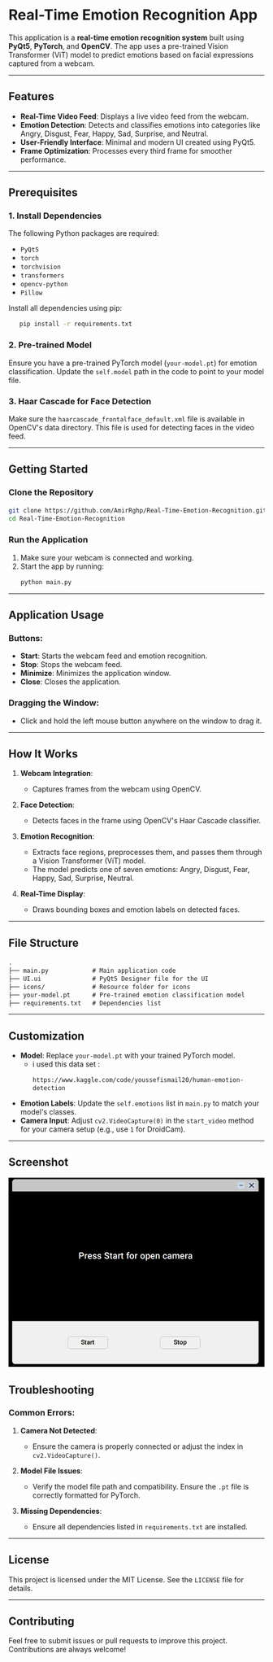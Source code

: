 # Real-Time Emotion Recognition App

This application is a **real-time emotion recognition system** built using **PyQt5**, **PyTorch**, and **OpenCV**. The app uses a pre-trained Vision Transformer (ViT) model to predict emotions based on facial expressions captured from a webcam.

---

## Features

- **Real-Time Video Feed**: Displays a live video feed from the webcam.
- **Emotion Detection**: Detects and classifies emotions into categories like Angry, Disgust, Fear, Happy, Sad, Surprise, and Neutral.
- **User-Friendly Interface**: Minimal and modern UI created using PyQt5.
- **Frame Optimization**: Processes every third frame for smoother performance.

---

## Prerequisites

### 1. Install Dependencies
The following Python packages are required:

- `PyQt5`
- `torch`
- `torchvision`
- `transformers`
- `opencv-python`
- `Pillow`

Install all dependencies using pip:
```bash
   pip install -r requirements.txt
```

### 2. Pre-trained Model
Ensure you have a pre-trained PyTorch model (`your-model.pt`) for emotion classification. Update the `self.model` path in the code to point to your model file.

### 3. Haar Cascade for Face Detection
Make sure the `haarcascade_frontalface_default.xml` file is available in OpenCV's data directory. This file is used for detecting faces in the video feed.

---

## Getting Started

### Clone the Repository
```bash
git clone https://github.com/AmirRghp/Real-Time-Emotion-Recognition.git
cd Real-Time-Emotion-Recognition
```

### Run the Application
1. Make sure your webcam is connected and working.
2. Start the app by running:
   ```bash
   python main.py
   ```

---

## Application Usage

### Buttons:
- **Start**: Starts the webcam feed and emotion recognition.
- **Stop**: Stops the webcam feed.
- **Minimize**: Minimizes the application window.
- **Close**: Closes the application.

### Dragging the Window:
- Click and hold the left mouse button anywhere on the window to drag it.

---

## How It Works

1. **Webcam Integration**:
   - Captures frames from the webcam using OpenCV.

2. **Face Detection**:
   - Detects faces in the frame using OpenCV's Haar Cascade classifier.

3. **Emotion Recognition**:
   - Extracts face regions, preprocesses them, and passes them through a Vision Transformer (ViT) model.
   - The model predicts one of seven emotions: Angry, Disgust, Fear, Happy, Sad, Surprise, Neutral.

4. **Real-Time Display**:
   - Draws bounding boxes and emotion labels on detected faces.

---

## File Structure

```
.
├── main.py            # Main application code
├── UI.ui              # PyQt5 Designer file for the UI
├── icons/             # Resource folder for icons
├── your-model.pt      # Pre-trained emotion classification model
├── requirements.txt   # Dependencies list
```

---

## Customization

- **Model**: Replace `your-model.pt` with your trained PyTorch model.
   - i used this data set :
     ```
     https://www.kaggle.com/code/youssefismail20/human-emotion-detection
     ``` 
- **Emotion Labels**: Update the `self.emotions` list in `main.py` to match your model's classes.
- **Camera Input**: Adjust `cv2.VideoCapture(0)` in the `start_video` method for your camera setup (e.g., use `1` for DroidCam).

---

## Screenshot
![App Screenshot](screenshots/AppPic.png)

## Troubleshooting

### Common Errors:

1. **Camera Not Detected**:
   - Ensure the camera is properly connected or adjust the index in `cv2.VideoCapture()`.

2. **Model File Issues**:
   - Verify the model file path and compatibility. Ensure the `.pt` file is correctly formatted for PyTorch.

3. **Missing Dependencies**:
   - Ensure all dependencies listed in `requirements.txt` are installed.

---

## License

This project is licensed under the MIT License. See the `LICENSE` file for details.

---

## Contributing

Feel free to submit issues or pull requests to improve this project. Contributions are always welcome!
